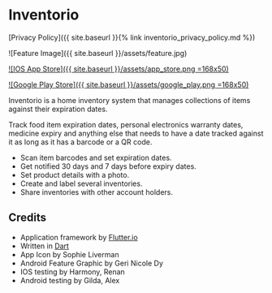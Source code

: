 # Inventorio

[Privacy Policy]({{ site.baseurl }}{% link inventorio_privacy_policy.md %})

![Feature Image]({{ site.baseurl }}/assets/feature.jpg)

[![IOS App Store]({{ site.baseurl }}/assets/app_store.png =168x50)](https://itunes.apple.com/sg/app/inventorio/id1409086817?mt=8)

[![Google Play Store]({{ site.baseurl }}/assets/google_play.png =168x50)](https://play.google.com/store/apps/details?id=com.rcagantas.inventorio)

Inventorio is a home inventory system that manages collections of items against their expiration dates.

Track food item expiration dates, personal electronics warranty dates, medicine expiry
and anything else that needs to have a date tracked against it as long as it has a barcode or a QR code.

* Scan item barcodes and set expiration dates.
* Get notified 30 days and 7 days before expiry dates. 
* Set product details with a photo.
* Create and label several inventories.
* Share inventories with other account holders. 

## Credits
* Application framework by [Flutter.io](https://flutter.dev)
* Written in [Dart](http://dartlang.org)
* App Icon by Sophie Liverman
* Android Feature Graphic by Geri Nicole Dy 
* IOS testing by Harmony, Renan
* Android testing by Gilda, Alex


